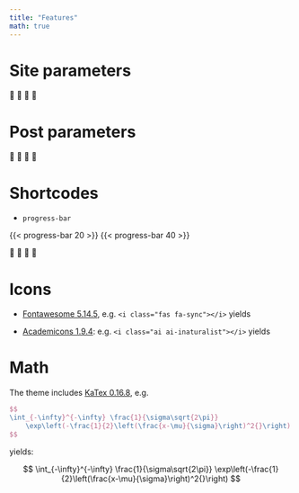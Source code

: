 ```yaml
---
title: "Features"
math: true
---
```



# Site parameters

:construction: :construction: :construction: :construction: 


# Post parameters

:construction: :construction: :construction: :construction: 

# Shortcodes


* `progress-bar`

{{< progress-bar 20 >}}
{{< progress-bar 40 >}}

:construction: :construction: :construction: :construction: 

# Icons 

- [Fontawesome 5.14.5](https://fontawesome.com/v5/search), e.g. `<i class="fas fa-sync"></i>` yields <i class="fas fa-sync"></i>

- [Academicons 1.9.4](https://jpswalsh.github.io/academicons/): e.g. `<i class="ai ai-inaturalist"></i>` yields <i class="ai ai-inaturalist"></i>



# Math 

The theme includes [KaTex 0.16.8](https://github.com/KaTeX/KaTeX), e.g. 

```tex
$$
\int_{-\infty}^{-\infty} \frac{1}{\sigma\sqrt{2\pi}}
    \exp\left(-\frac{1}{2}\left(\frac{x-\mu}{\sigma}\right)^2{}\right)
$$
```

yields:


$$
\int_{-\infty}^{-\infty} \frac{1}{\sigma\sqrt{2\pi}}
    \exp\left(-\frac{1}{2}\left(\frac{x-\mu}{\sigma}\right)^2{}\right)
$$
